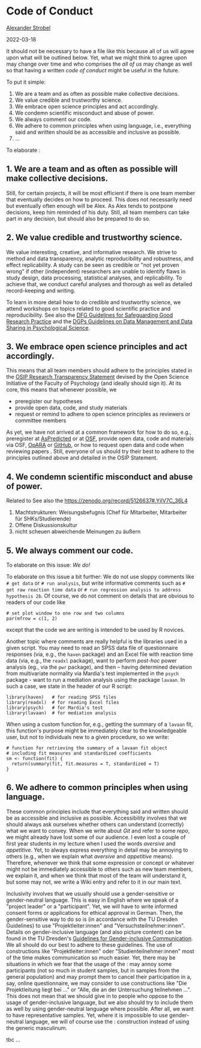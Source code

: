 # Code of Conduct <!-- Don't know whether we need this ... -->

[Alexander Strobel](mailto:alexander.strobel@tu-dresden.de)

2022-03-18

It should not be necessary to have a file like this because all of us will agree upon what will be outlined below. 
Yet, what we might think to agree upon may change over time and who comprises the *all of us* may change as well so that having a written *code of conduct* might be useful in the future.


To put it simple:

1. We are a team and as often as possible make collective decisions.
2. We value credible and trustworthy science.
3. We embrace open science principles and act accordingly.
4. We condemn scientific misconduct and abuse of power.
5. We always comment our code.
6. We adhere to common principles when using language, i.e., everything said and written should be as accessible and inclusive as possible. 
8. ...

To elaborate :

## 1. We are a team and as often as possible will make collective decisions.

Still, for certain projects, it will be most efficient if there is one team member that eventually decides on how to proceed. 
This does not necessarily need but eventually often enough will be Alex.
As Alex tends to postpone decisions, keep him reminded of his duty.
Still, all team members can take part in any decision, but should also be prepared to do so.

## 2. We value credible and trustworthy science.

We value interesting, creative, and informative research. We strive to method and data transparency, analytic reproducibility and robustness, and effect replicability. A study can be seen as credible or "not yet proven wrong" if other (independent) researchers are unable to identify flaws in study design, data processing, statistical analyses, and replicability. To achieve that, we conduct careful analyses and thorough as well as detailed record-keeping and writing.  

To learn in more detail how to do credible and trustworthy science, we attend workshops on topics related to good scientific practice and reproducibility. See also the [DFG Guidelines for Safeguarding Good Research Practice](https://www.dfg.de/en/research_funding/principles_dfg_funding/good_scientific_practice/) and the [DGPs Guidelines on Data Management and Data Sharing in Psychological Science](https://www.dgps.de/schwerpunkte/transparente-wissenschaft/umgang-mit-forschungsdaten/).

## 3. We embrace open science principles and act accordingly.

This means that all team members should adhere to the principles stated in the [OSIP Research Transparency Statement](https://tu-dresden.de/mn/psychologie/die-fakultaet/open-science/osip-research-transparency-statement) devised by the Open Science Initiative of the Faculty of Psychology (and ideally should sign it). 
At its core, this means that whenever possible, we 

- preregister our hypotheses
- provide open data, code, and study materials
- request or remind to adhere to open science principles as reviewers or committee members 

As yet, we have not arrived at a common framework for how to do so, e.g., preregister at [AsPredicted](https://github.com/alex-strobel/DPP-LabManual/wiki/AsPredicted) or at [OSF](https://github.com/alex-strobel/DPP-LabManual/wiki/OSF), provide open data, code and materials via OSF, [OpARA](https://github.com/alex-strobel/DPP-LabManual/wiki/OpARA) or [GitHub](https://github.com/alex-strobel/DPP-LabManual/wiki/GitHub), or how to request open data and code when reviewing papers <!-- add template -->. 
Still, everyone of us should try their best to adhere to the principles outlined above and detailed in the OSIP Statement.  

## 4. We condemn scientific misconduct and abuse of power. 

Related to 
See also the 
https://zenodo.org/record/5126637#.YjIV7C_36L4

1) Machtstrukturen: Weisungsbefugnis (Chef für Mitarbeiter, Mitarbeiter für SHKs/Studierende)
2) Offene Diskussionskultur
3) nicht scheuen abweichende Meinungen zu äußern

## 5. We always comment our code.

To elaborate on this issue: *We do!*

To elaborate on this issue a bit further: We do not use sloppy comments like `# get data` or `# run analysis`, but write informative comments such as `# get raw reaction time data` or `# run regression analysis to address hypothesis 2b`. 
Of course, we do not comment on details that are obvious to readers of our code like 

```
# set plot window to one row and two columns
par(mfrow = c(1, 2)
```

except that the code we are writing is intended to be used by R novices. 

Another topic where comments are really helpful is the libraries used in a given script. 
You may need to read an SPSS data file of questionnaire responses (via, e.g., the `haven` package) and an Excel file with reaction time data (via, e.g., the `readxl` package), want to perform *post-hoc* power analysis (eg., via the `pwr` package), and then – having determined deviation from multivariate normality via Mardia's test implemented in the `psych` package - want to run a mediation analysis using the package `lavaan`. 
In such a case, we state in the header of our R script:

```
library(haven)   # for reading SPSS files
library(readxl)  # for reading Excel files
library(psych)   # for Mardia's test
library(lavaan)  # for mediation analysis
```

When using a custom function for, e.g., getting the summary of a `lavaan` fit, this function's purpose might be immediately clear to the knowledgeable user, but not to individuals new to a given procedure, so we write:

```
# function for retrieving the summary of a lavaan fit object
# including fit measures and standardized coefficients
sm <- function(fit) {
  return(summary(fit, fit.measures = T, standardized = T)
}
```

## 6. We adhere to common principles when using language.

These common principles include that everything said and written should be as accessible and inclusive as possible.
Accessibility involves that we should always ask ourselves whether others can understand (correctly) what we want to convey. 
When we write about *Git* and refer to some *repo*, we might already have lost some of our audience. 
I even lost a couple of first year students in my lecture when I used the words *aversive* and *appetitive*. 
Yet, to always express everything in detail may be annoying to others (e.g., when we explain what *aversive* and *appetitive* means). 
Therefore, whenever we think that some expression or concept or whatever might not be immediately accessible to others such as new team members, we explain it, and when we think that most of the team will understand it, but some may not, we write a Wiki entry and refer to it in our main text.   

Inclusivity involves that we usually should use a gender-sensitive or gender-neutral language. 
This is easy in English where we speak of a "project leader" or a "participant". 
Yet, we will have to write informed consent forms or applications for ethical approval in German. 
Then, the gender-sensitive way to do so is (in accordance with the TU Dresden Guidelines) <!-- add link --> to use "Projektleiter:innen" and "Versuchsteilnehmer:innen". 
Details on gender-inclusive language (and also picture content) can be found in the TU Dresden's [Guidelines for Gender-inclusive Communication](https://tu-dresden.de/tu-dresden/organisation/ressourcen/dateien/Gleichstellungsbeauftragte/Unsere-Themen/genderinklusive-kommunikation/leitfaden-genderinklusive-kommunikation-2021).
We all should do our best to adhere to these guidelines.
The use of constructions like "Projektleiter:innen" oder "Studienteilnehmer:innen" most of the time makes communication so much easier. 
Yet, there may be situations in which we fear that the usage of the : may annoy some participants (not so much in student samples, but in samples from the general population) and may prompt them to cancel their participation in a, say, online questionnaire, we may consider to use constructions like "Die Projektleitung liegt bei ..." or "Alle, die an der Untersuchung teilnehmen ...".
This does not mean that we should give in to people who oppose to the usage of gender-inclusive language, but we also should try to include them as well by using gender-neutral language where possible. 
After all, we want to have representative samples. 
Yet, where it is impossible to use gender-neutral language, we will of course use the : construction instead of using the generic masculinum.

tbc ...
